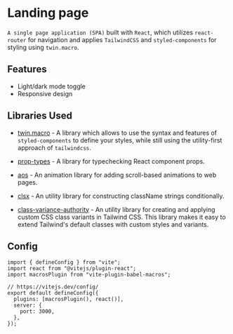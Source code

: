 # Landing page

`A single page application (SPA)` built with `React`, which utilizes `react-router` for navigation and applies `TailwindCSS` and `styled-components` for styling using `twin.macro`.

## Features

- Light/dark mode toggle
- Responsive design

## Libraries Used

- [twin.macro](https://www.npmjs.com/package/twin.macro?activeTab=readme) - A library which allows to use the syntax and features of `styled-components` to define your styles, while still using the utility-first approach of `tailwindcss`.

- [prop-types](https://www.npmjs.com/package/prop-types) - A library for typechecking React component props.

- [aos](https://www.npmjs.com/package/aos) - An animation library for adding scroll-based animations to web pages.

- [clsx](https://www.npmjs.com/package/clsx) - An utility library for constructing className strings conditionally.

- [class-variance-authority](https://www.npmjs.com/package/class-variance-authority) - An utility library for creating and applying custom CSS class variants in Tailwind CSS. This library makes it easy to extend Tailwind's default classes with custom styles and variants.

## Config

```
import { defineConfig } from "vite";
import react from "@vitejs/plugin-react";
import macrosPlugin from "vite-plugin-babel-macros";

// https://vitejs.dev/config/
export default defineConfig({
  plugins: [macrosPlugin(), react()],
  server: {
    port: 3000,
  },
});
```

